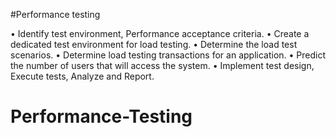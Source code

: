 #Performance testing

• Identify test environment, Performance acceptance criteria.
• Create a dedicated test environment for load testing.
• Determine the load test scenarios.
• Determine load testing transactions for an application.
• Predict the number of users that will access the system.
• Implement test design, Execute tests, Analyze and Report.
# Performance-Testing
